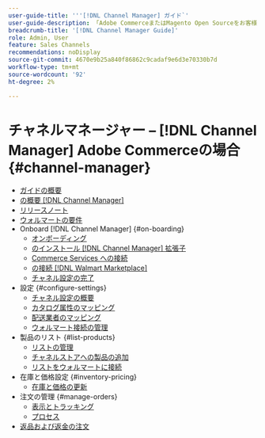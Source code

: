 ```yaml
---
user-guide-title: '''[!DNL Channel Manager] ガイド`'
user-guide-description: 「Adobe CommerceまたはMagento Open Sourceをお客様と統合することで、売上を伸ばし、顧客基盤を拡大する [!DNL Walmart Marketplace] 売り手中央口座。
breadcrumb-title: '[!DNL Channel Manager Guide]'
role: Admin, User
feature: Sales Channels
recommendations: noDisplay
source-git-commit: 4670e9b25a840f86862c9cadaf9e6d3e70330b7d
workflow-type: tm+mt
source-wordcount: '92'
ht-degree: 2%

---
```



# チャネルマネージャー –  [!DNL Channel Manager] Adobe Commerceの場合 {#channel-manager}

- [ガイドの概要](guide-overview.md)
- [の概要 [!DNL Channel Manager]](overview.md)
- [リリースノート](release-notes.md)
- [ウォルマートの要件](walmart-requirements.md)
- Onboard [!DNL Channel Manager] {#on-boarding}
   - [オンボーディング](onboard.md)
   - [のインストール [!DNL Channel Manager] 拡張子](install.md)
   - [Commerce Services への接続](connect.md)
   - [の接続 [!DNL Walmart Marketplace]](connect-marketplace.md)
   - [チャネル設定の完了](complete-sales-channel-store-setup.md)
- 設定 {#configure-settings}
   - [チャネル設定の概要](settings-overview.md)
   - [カタログ属性のマッピング](map-catalog-attributes.md)
   - [配送業者のマッピング](map-shipping-carriers.md)
   - [ウォルマート接続の管理](manage-wmt-connection.md)
- 製品のリスト {#list-products}
   - [リストの管理](manage-listings.md)
   - [チャネルストアへの製品の追加](add-products-to-channel-store.md)
   - [リストをウォルマートに接続](connect-listings-to-marketplace.md)
- 在庫と価格設定 {#inventory-pricing}
   - [在庫と価格の更新](inventory-and-price-updates.md)
- 注文の管理 {#manage-orders}
   - [表示とトラッキング](manage-orders.md)
   - [プロセス](process-orders.md)
- [返品および返金の注文](return-refund-orders.md)


